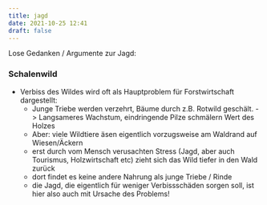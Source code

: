 ```yaml
---
title: jagd
date: 2021-10-25 12:41
draft: false
---
```


Lose Gedanken / Argumente zur Jagd:

### Schalenwild
- Verbiss des Wildes wird oft als Hauptproblem für Forstwirtschaft dargestellt:
  - Junge Triebe werden verzehrt, Bäume durch z.B. Rotwild geschält. -> Langsameres Wachstum, eindringende Pilze schmälern Wert des Holzes
  - Aber: viele Wildtiere äsen eigentlich vorzugsweise am Waldrand auf Wiesen/Äckern
  - erst durch vom Mensch verusachten Stress (Jagd, aber auch Tourismus, Holzwirtschaft etc) zieht sich das Wild tiefer in den Wald zurück
  - dort findet es keine andere Nahrung als junge Triebe / Rinde
  - die Jagd, die eigentlich für weniger Verbissschäden sorgen soll, ist hier also auch mit Ursache des Problems!

